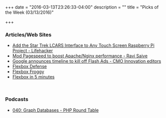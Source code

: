 +++
date = "2016-03-13T23:26:33-04:00"
description = ""
title = "Picks of the Week (03/13/2016)"

+++

<h3 id="articles-web-sites:31be27f8ac7107687e0a7d2087c9b11a">Articles/Web Sites</h3>

<ul>
<li><a href="http://lifehacker.com/add-the-star-trek-lcars-interface-to-any-touch-screen-r-1762906159">Add the Star Trek LCARS Interface to Any Touch Screen Raspberry Pi Project - Lifehacker</a></li>
<li><a href="http://www.tecmint.com/install-mod_pagespeed-to-boost-apache-nginx-performance/">Mod Pagespeed to boost Apache/Nginx performance - Ravi Saive</a></li>
<li><a href="http://www.enterpriseinnovation.net/article/google-announces-timeline-kill-flash-ads-327368902">Google announces timeline to kill off Flash Ads - CMO Innovation editors</a></li>
<li><a href="http://www.flexboxdefense.com">Flexbox Defense</a></li>
<li><a href="http://flexboxfroggy.com">Flexbox Froggy</a></li>
<li><a href="http://flexboxin5.com">Flexbox in 5 minutes</a></li>
</ul>

<p><br /></p>

<h3 id="podcasts:31be27f8ac7107687e0a7d2087c9b11a">Podcasts</h3>

<ul>
<li><a href="https://www.phproundtable.com/episode/using-graph-databases-in-php">040: Graph Databases - PHP Round Table</a></li>
</ul>
